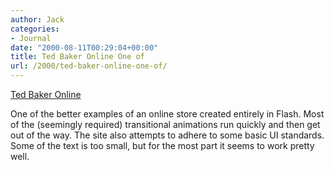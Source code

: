 ```yaml
---
author: Jack
categories:
- Journal
date: "2000-08-11T00:29:04+00:00"
title: Ted Baker Online One of
url: /2000/ted-baker-online-one-of/
---
```


[Ted Baker Online][1]

One of the better examples of an online store created entirely in Flash. Most of the (seemingly required) transitional animations run quickly and then get out of the way. The site also attempts to adhere to some basic UI standards. Some of the text is too small, but for the most part it seems to work pretty well.

 [1]: http://www.tedbaker.co.uk/cgi-bin/tedbaker.storefront